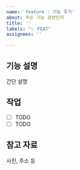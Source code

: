 ```yaml
---
name: 'feature : 기능 추가'
about: 무슨 기능 관련인지
title: ''
labels: "✨ FEAT"
assignees: ''

---
```


## 기능 설명
간단 설명

## 작업
- [ ] TODO
- [ ] TODO

## 참고 자료
사진, 주소 등

